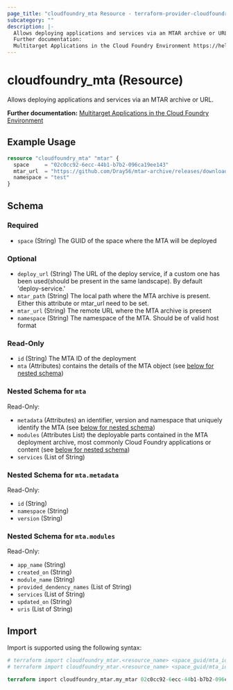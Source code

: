 ```yaml
---
page_title: "cloudfoundry_mta Resource - terraform-provider-cloudfoundry"
subcategory: ""
description: |-
  Allows deploying applications and services via an MTAR archive or URL.
  Further documentation:
  Multitarget Applications in the Cloud Foundry Environment https://help.sap.com/docs/btp/sap-business-technology-platform/multitarget-applications-in-cloud-foundry-environment
---
```


# cloudfoundry_mta (Resource)

Allows deploying applications and services via an MTAR archive or URL.
		
__Further documentation:__ 
 [Multitarget Applications in the Cloud Foundry Environment](https://help.sap.com/docs/btp/sap-business-technology-platform/multitarget-applications-in-cloud-foundry-environment)

## Example Usage

```terraform
resource "cloudfoundry_mta" "mtar" {
  space     = "02c0cc92-6ecc-44b1-b7b2-096ca19ee143"
  mtar_url  = "https://github.com/Dray56/mtar-archive/releases/download/v1.0.0/a.cf.app.mtar"
  namespace = "test"
}
```

<!-- schema generated by tfplugindocs -->
## Schema

### Required

- `space` (String) The GUID of the space where the MTA will be deployed

### Optional

- `deploy_url` (String) The URL of the deploy service, if a custom one has been used(should be present in the same landscape). By default 'deploy-service.<system-domain>'
- `mtar_path` (String) The local path where the MTA archive is present. Either this attribute or mtar_url need to be set.
- `mtar_url` (String) The remote URL where the MTA archive is present
- `namespace` (String) The namespace of the MTA. Should be of valid host format

### Read-Only

- `id` (String) The MTA ID of the deployment
- `mta` (Attributes) contains the details of the MTA object (see [below for nested schema](#nestedatt--mta))

<a id="nestedatt--mta"></a>
### Nested Schema for `mta`

Read-Only:

- `metadata` (Attributes) an identifier, version and namespace that uniquely identify the MTA (see [below for nested schema](#nestedatt--mta--metadata))
- `modules` (Attributes List) the deployable parts contained in the MTA deployment archive, most commonly Cloud Foundry applications or content (see [below for nested schema](#nestedatt--mta--modules))
- `services` (List of String)

<a id="nestedatt--mta--metadata"></a>
### Nested Schema for `mta.metadata`

Read-Only:

- `id` (String)
- `namespace` (String)
- `version` (String)


<a id="nestedatt--mta--modules"></a>
### Nested Schema for `mta.modules`

Read-Only:

- `app_name` (String)
- `created_on` (String)
- `module_name` (String)
- `provided_dendency_names` (List of String)
- `services` (List of String)
- `updated_on` (String)
- `uris` (List of String)

## Import

Import is supported using the following syntax:

```terraform
# terraform import cloudfoundry_mtar.<resource_name> <space_guid/mta_id> OR 
# terraform import cloudfoundry_mtar.<resource_name> <space_guid/mta_id/namespace> if MTA in custom namespace

terraform import cloudfoundry_mtar.my_mtar 02c0cc92-6ecc-44b1-b7b2-096ca19ee143/a.cf.app/hello
```